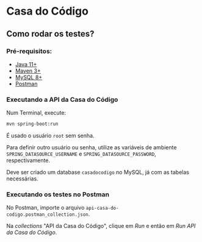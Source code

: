 # Casa do Código

## Como rodar os testes?

### Pré-requisitos:

- [Java 11+](https://sdkman.io/jdks)
- [Maven 3+](https://sdkman.io/sdks#maven)
- [MySQL 8+](https://dev.mysql.com/downloads/)
- [Postman](https://www.postman.com/)

### Executando a API da Casa do Código

Num Terminal, execute:

```sh
mvn spring-boot:run
```

É usado o usuário `root` sem senha.

Para definir outro usuário ou senha, utilize as variáveis de ambiente `SPRING_DATASOURCE_USERNAME` e `SPRING_DATASOURCE_PASSWORD`, respectivamente.

Deve ser criado um database `casadocodigo` no MySQL, já com as tabelas necessárias.

### Executando os testes no Postman

No Postman, importe o arquivo `api-casa-do-codigo.postman_collection.json`.

Na _collections_ "API da Casa do Código", clique em _Run_ e então em _Run API da Casa do Código_.
